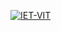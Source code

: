 [![IET-VIT](https://user-images.githubusercontent.com/76874556/216780950-badfa598-2801-4512-9317-878054cfcdfe.png)](https://iet-vit.tech)
